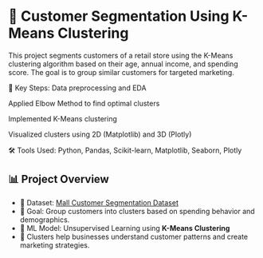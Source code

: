 
# 🧠 Customer Segmentation Using K-Means Clustering
This project segments customers of a retail store using the K-Means clustering algorithm based on their age, annual income, and spending score. The goal is to group similar customers for targeted marketing.

📌 Key Steps:
Data preprocessing and EDA

Applied Elbow Method to find optimal clusters

Implemented K-Means clustering

Visualized clusters using 2D (Matplotlib) and 3D (Plotly)

🛠️ Tools Used:
Python, Pandas, Scikit-learn, Matplotlib, Seaborn, Plotly

## 📊 Project Overview

- 📁 Dataset: [Mall Customer Segmentation Dataset](https://www.kaggle.com/datasets/vjchoudhary7/customer-segmentation-tutorial-in-python)
- 🎯 Goal: Group customers into clusters based on spending behavior and demographics.
- 🤖 ML Model: Unsupervised Learning using **K-Means Clustering**
- 📌 Clusters help businesses understand customer patterns and create marketing strategies.

